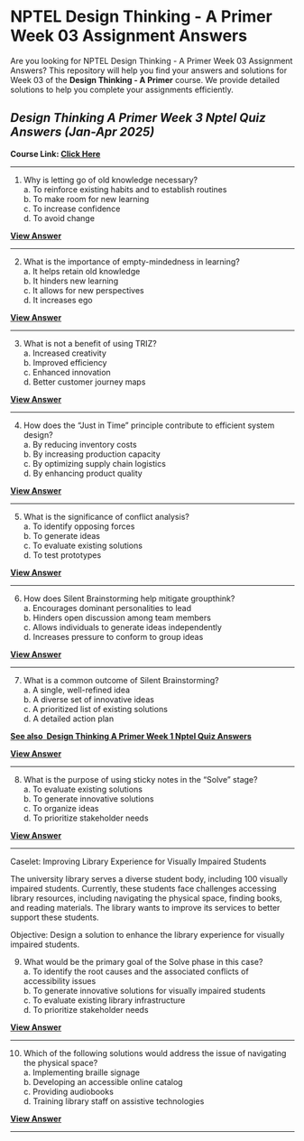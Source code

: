 # NPTEL Design Thinking - A Primer Week 03 Assignment Answers

Are you looking for NPTEL Design Thinking - A Primer Week 03 Assignment Answers? This repository will help you find your answers and solutions for Week 03 of the **Design Thinking - A Primer** course. We provide detailed solutions to help you complete your assignments efficiently.

## _Design Thinking A Primer Week 3 Nptel Quiz Answers (Jan-Apr 2025)_

**Course Link: [**Click Here**](https://onlinecourses.nptel.ac.in/noc25_mg18/course)**

***

1. Why is letting go of old knowledge necessary?\
   a. To reinforce existing habits and to establish routines\
   b. To make room for new learning\
   c. To increase confidence\
   d. To avoid change

**[**View Answer**](https://my.progiez.com/courses/design-thinking-a-primer-nptel-answers/)**

***

2. What is the importance of empty-mindedness in learning?\
   a. It helps retain old knowledge\
   b. It hinders new learning\
   c. It allows for new perspectives\
   d. It increases ego

**[**View Answer**](https://my.progiez.com/courses/design-thinking-a-primer-nptel-answers/)**

***

3. What is not a benefit of using TRIZ?\
   a. Increased creativity\
   b. Improved efficiency\
   c. Enhanced innovation\
   d. Better customer journey maps

**[**View Answer**](https://my.progiez.com/courses/design-thinking-a-primer-nptel-answers/)**

***

4. How does the “Just in Time” principle contribute to efficient system design?\
   a. By reducing inventory costs\
   b. By increasing production capacity\
   c. By optimizing supply chain logistics\
   d. By enhancing product quality

**[**View Answer**](https://my.progiez.com/courses/design-thinking-a-primer-nptel-answers/)**

***

5. What is the significance of conflict analysis?\
   a. To identify opposing forces\
   b. To generate ideas\
   c. To evaluate existing solutions\
   d. To test prototypes

**[**View Answer**](https://my.progiez.com/courses/design-thinking-a-primer-nptel-answers/)**

***

6. How does Silent Brainstorming help mitigate groupthink?\
   a. Encourages dominant personalities to lead\
   b. Hinders open discussion among team members\
   c. Allows individuals to generate ideas independently\
   d. Increases pressure to conform to group ideas

**[**View Answer**](https://my.progiez.com/courses/design-thinking-a-primer-nptel-answers/)**

***

7. What is a common outcome of Silent Brainstorming?\
   a. A single, well-refined idea\
   b. A diverse set of innovative ideas\
   c. A prioritized list of existing solutions\
   d. A detailed action plan

[****See also**  **Design Thinking A Primer Week 1 Nptel Quiz Answers****](https://progiez.com/nptel-design-thinking-a-primer-week-1-quiz-answers)

**[**View Answer**](https://my.progiez.com/courses/design-thinking-a-primer-nptel-answers/)**

***

8. What is the purpose of using sticky notes in the “Solve” stage?\
   a. To evaluate existing solutions\
   b. To generate innovative solutions\
   c. To organize ideas\
   d. To prioritize stakeholder needs

**[**View Answer**](https://my.progiez.com/courses/design-thinking-a-primer-nptel-answers/)**

***

Caselet: Improving Library Experience for Visually Impaired Students

The university library serves a diverse student body, including 100 visually impaired students. Currently, these students face challenges accessing library resources, including navigating the physical space, finding books, and reading materials. The library wants to improve its services to better support these students.

Objective: Design a solution to enhance the library experience for visually impaired students.

9. What would be the primary goal of the Solve phase in this case?\
   a. To identify the root causes and the associated conflicts of accessibility issues\
   b. To generate innovative solutions for visually impaired students\
   c. To evaluate existing library infrastructure\
   d. To prioritize stakeholder needs

**[**View Answer**](https://my.progiez.com/courses/design-thinking-a-primer-nptel-answers/)**

***

10. Which of the following solutions would address the issue of navigating the physical space?\
    a. Implementing braille signage\
    b. Developing an accessible online catalog\
    c. Providing audiobooks\
    d. Training library staff on assistive technologies

**[**View Answer**](https://my.progiez.com/courses/design-thinking-a-primer-nptel-answers/)**

***
